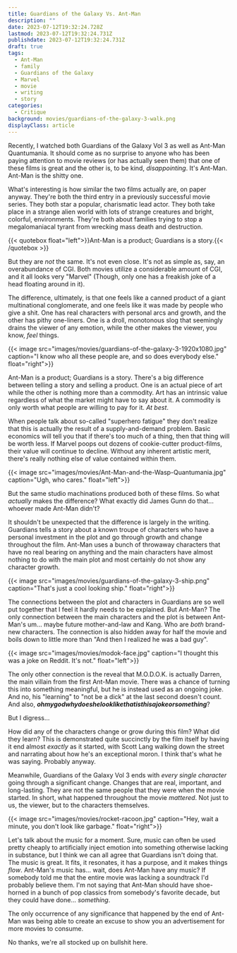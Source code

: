 ```yaml
---
title: Guardians of the Galaxy Vs. Ant-Man
description: ""
date: 2023-07-12T19:32:24.728Z
lastmod: 2023-07-12T19:32:24.731Z
publishdate: 2023-07-12T19:32:24.731Z
draft: true
tags:
  - Ant-Man
  - family
  - Guardians of the Galaxy
  - Marvel
  - movie
  - writing
  - story
categories:
  - Critique
background: movies/guardians-of-the-galaxy-3-walk.png
displayClass: article
---
```


Recently, I watched both Guardians of the Galaxy Vol 3 as well as Ant-Man Quantumania. It should come as no surprise to anyone who has been paying attention to movie reviews (or has actually seen them) that one of these films is great and the other is, to be kind, *disappointing*. It's Ant-Man. Ant-Man is the shitty one.

What's interesting is how similar the two films actually are, on paper anyway. They're both the third entry in a previously successful movie series. They both star a popular, charismatic lead actor. They both take place in a strange alien world with lots of strange creatures and bright, colorful, environments. They're both about families trying to stop a megalomaniacal tyrant from wrecking mass death and destruction.

{{< quotebox float="left">}}Ant-Man is a product; Guardians is a story.{{< /quotebox >}}

But they are *not* the same. It's not even close. It's not as simple as, say, an overabundance of CGI. Both movies utilize a considerable amount of CGI, and it all looks very "Marvel" (Though, only one has a freakish joke of a head floating around in it).

The difference, ultimately, is that one feels like a canned product of a giant multinational conglomerate, and one feels like it was made by people who give a shit. One has real characters with personal arcs and growth, and the other has pithy one-liners. One is a droll, monotonous slog that seemingly drains the viewer of any emotion, while the other makes the viewer, you know, *feel* things.

{{< image src="images/movies/guardians-of-the-galaxy-3-1920x1080.jpg" caption="I know who all these people are, and so does everybody else." float="right">}}

Ant-Man is a product; Guardians is a story. There's a big difference between telling a story and selling a product. One is an actual piece of art while the other is nothing more than a commodity. Art has an intrinsic value regardless of what the market might have to say about it. A commodity is only worth what people are willing to pay for it. *At best*.

When people talk about so-called "superhero fatigue" they don't realize that this is actually the result of a supply-and-demand problem. Basic economics will tell you that if there's too much of a thing, then that thing will be worth less. If Marvel poops out dozens of cookie-cutter product-films, their value will continue to decline. Without any inherent artistic merit, there's really nothing else of value contained within them.

{{< image src="images/movies/Ant-Man-and-the-Wasp-Quantumania.jpg" caption="Ugh, who cares." float="left">}}

But the same studio machinations produced both of these films. So what *actually* makes the difference? What exactly did James Gunn do that... whoever made Ant-Man didn't?

It shouldn't be unexpected that the difference is largely in the writing. Guardians tells a story about a known troupe of characters who have a personal investment in the plot and go through growth and change throughout the film. Ant-Man uses a bunch of throwaway characters that have no real bearing on anything and the main characters have almost nothing to do with the main plot and most certainly do not show any character growth.

{{< image src="images/movies/guardians-of-the-galaxy-3-ship.png" caption="That's just a cool looking ship." float="right">}}

The connections between the plot and characters in Guardians are so well put together that I feel it hardly needs to be explained. But Ant-Man? The only connection between the main characters and the plot is between Ant-Man's um... maybe future mother-and-law and Kang. Who are *both* brand-new characters. The connection is also hidden away for half the movie and boils down to little more than "And then I realized he was a bad guy".

{{< image src="images/movies/modok-face.jpg" caption="I thought this was a joke on Reddit. It's not." float="left">}}

The only other connection is the reveal that M.O.D.O.K. is actually Darren, the main villain from the first Ant-Man movie. There was a chance of turning this into something meaningful, but he is instead used as an ongoing joke. And no, his "learning" to "not be a dick" at the last second doesn't count. And also, ***ohmygodwhydoeshelooklikethatisthisajokeorsomething***?

But I digress...

How did any of the characters change or grow during this film? What did they learn? This is demonstrated quite succinctly by the film itself by having it end almost *exactly* as it started, with Scott Lang walking down the street and narrating about how he's an exceptional moron. I think that's what he was saying. Probably anyway.

Meanwhile, Guardians of the Galaxy Vol 3 ends with *every single character* going through a significant change. Changes that are real, important, and long-lasting. They are not the same people that they were when the movie started. In short, what happened throughout the movie *mattered*. Not just to us, the viewer, but to the characters themselves.

{{< image src="images/movies/rocket-racoon.jpg" caption="Hey, wait a minute, you don't look like garbage." float="right">}}

Let's talk about the music for a moment. Sure, music can often be used pretty cheaply to artificially inject emotion into something otherwise lacking in substance, but I think we can all agree that Guardians isn't doing that. The music is great. It fits, it resonates, it has a purpose, and it makes things *flow*. Ant-Man's music has... wait, does Ant-Man have any music? If somebody told me that the entire movie was lacking a soundtrack I'd probably believe them. I'm not saying that Ant-Man should have shoe-horned in a bunch of pop classics from somebody's favorite decade, but they could have done... *something*.

The only occurrence of any significance that happened by the end of Ant-Man was being able to create an excuse to show you an advertisement for more movies to consume.

No thanks, we're all stocked up on bullshit here.
